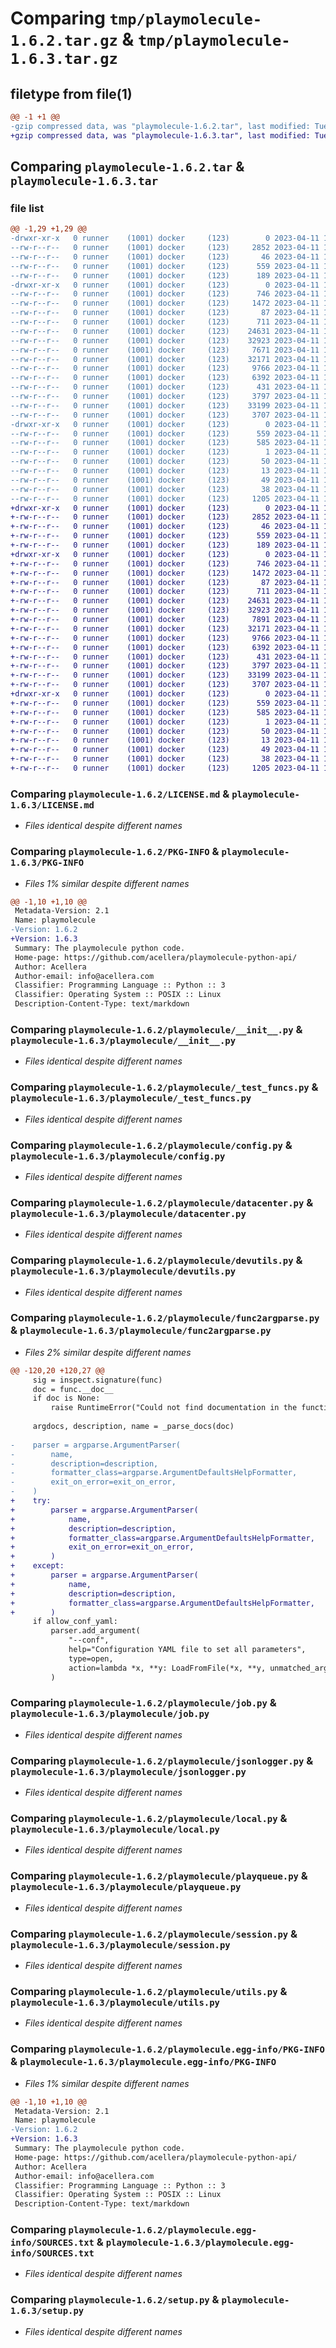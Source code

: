# Comparing `tmp/playmolecule-1.6.2.tar.gz` & `tmp/playmolecule-1.6.3.tar.gz`

## filetype from file(1)

```diff
@@ -1 +1 @@
-gzip compressed data, was "playmolecule-1.6.2.tar", last modified: Tue Apr 11 13:35:44 2023, max compression
+gzip compressed data, was "playmolecule-1.6.3.tar", last modified: Tue Apr 11 14:00:56 2023, max compression
```

## Comparing `playmolecule-1.6.2.tar` & `playmolecule-1.6.3.tar`

### file list

```diff
@@ -1,29 +1,29 @@
-drwxr-xr-x   0 runner    (1001) docker     (123)        0 2023-04-11 13:35:44.855669 playmolecule-1.6.2/
--rw-r--r--   0 runner    (1001) docker     (123)     2852 2023-04-11 13:35:22.000000 playmolecule-1.6.2/LICENSE.md
--rw-r--r--   0 runner    (1001) docker     (123)       46 2023-04-11 13:35:22.000000 playmolecule-1.6.2/MANIFEST.in
--rw-r--r--   0 runner    (1001) docker     (123)      559 2023-04-11 13:35:44.855669 playmolecule-1.6.2/PKG-INFO
--rw-r--r--   0 runner    (1001) docker     (123)      189 2023-04-11 13:35:22.000000 playmolecule-1.6.2/README.md
-drwxr-xr-x   0 runner    (1001) docker     (123)        0 2023-04-11 13:35:44.851669 playmolecule-1.6.2/playmolecule/
--rw-r--r--   0 runner    (1001) docker     (123)      746 2023-04-11 13:35:22.000000 playmolecule-1.6.2/playmolecule/__init__.py
--rw-r--r--   0 runner    (1001) docker     (123)     1472 2023-04-11 13:35:22.000000 playmolecule-1.6.2/playmolecule/_test_funcs.py
--rw-r--r--   0 runner    (1001) docker     (123)       87 2023-04-11 13:35:22.000000 playmolecule-1.6.2/playmolecule/config.ini
--rw-r--r--   0 runner    (1001) docker     (123)      711 2023-04-11 13:35:22.000000 playmolecule-1.6.2/playmolecule/config.py
--rw-r--r--   0 runner    (1001) docker     (123)    24631 2023-04-11 13:35:22.000000 playmolecule-1.6.2/playmolecule/datacenter.py
--rw-r--r--   0 runner    (1001) docker     (123)    32923 2023-04-11 13:35:22.000000 playmolecule-1.6.2/playmolecule/devutils.py
--rw-r--r--   0 runner    (1001) docker     (123)     7671 2023-04-11 13:35:22.000000 playmolecule-1.6.2/playmolecule/func2argparse.py
--rw-r--r--   0 runner    (1001) docker     (123)    32171 2023-04-11 13:35:22.000000 playmolecule-1.6.2/playmolecule/job.py
--rw-r--r--   0 runner    (1001) docker     (123)     9766 2023-04-11 13:35:22.000000 playmolecule-1.6.2/playmolecule/jsonlogger.py
--rw-r--r--   0 runner    (1001) docker     (123)     6392 2023-04-11 13:35:22.000000 playmolecule-1.6.2/playmolecule/local.py
--rw-r--r--   0 runner    (1001) docker     (123)      431 2023-04-11 13:35:22.000000 playmolecule-1.6.2/playmolecule/logging.ini
--rw-r--r--   0 runner    (1001) docker     (123)     3797 2023-04-11 13:35:22.000000 playmolecule-1.6.2/playmolecule/playqueue.py
--rw-r--r--   0 runner    (1001) docker     (123)    33199 2023-04-11 13:35:22.000000 playmolecule-1.6.2/playmolecule/session.py
--rw-r--r--   0 runner    (1001) docker     (123)     3707 2023-04-11 13:35:22.000000 playmolecule-1.6.2/playmolecule/utils.py
-drwxr-xr-x   0 runner    (1001) docker     (123)        0 2023-04-11 13:35:44.855669 playmolecule-1.6.2/playmolecule.egg-info/
--rw-r--r--   0 runner    (1001) docker     (123)      559 2023-04-11 13:35:44.000000 playmolecule-1.6.2/playmolecule.egg-info/PKG-INFO
--rw-r--r--   0 runner    (1001) docker     (123)      585 2023-04-11 13:35:44.000000 playmolecule-1.6.2/playmolecule.egg-info/SOURCES.txt
--rw-r--r--   0 runner    (1001) docker     (123)        1 2023-04-11 13:35:44.000000 playmolecule-1.6.2/playmolecule.egg-info/dependency_links.txt
--rw-r--r--   0 runner    (1001) docker     (123)       50 2023-04-11 13:35:44.000000 playmolecule-1.6.2/playmolecule.egg-info/requires.txt
--rw-r--r--   0 runner    (1001) docker     (123)       13 2023-04-11 13:35:44.000000 playmolecule-1.6.2/playmolecule.egg-info/top_level.txt
--rw-r--r--   0 runner    (1001) docker     (123)       49 2023-04-11 13:35:22.000000 playmolecule-1.6.2/requirements.txt
--rw-r--r--   0 runner    (1001) docker     (123)       38 2023-04-11 13:35:44.855669 playmolecule-1.6.2/setup.cfg
--rw-r--r--   0 runner    (1001) docker     (123)     1205 2023-04-11 13:35:22.000000 playmolecule-1.6.2/setup.py
+drwxr-xr-x   0 runner    (1001) docker     (123)        0 2023-04-11 14:00:56.456857 playmolecule-1.6.3/
+-rw-r--r--   0 runner    (1001) docker     (123)     2852 2023-04-11 14:00:44.000000 playmolecule-1.6.3/LICENSE.md
+-rw-r--r--   0 runner    (1001) docker     (123)       46 2023-04-11 14:00:44.000000 playmolecule-1.6.3/MANIFEST.in
+-rw-r--r--   0 runner    (1001) docker     (123)      559 2023-04-11 14:00:56.456857 playmolecule-1.6.3/PKG-INFO
+-rw-r--r--   0 runner    (1001) docker     (123)      189 2023-04-11 14:00:44.000000 playmolecule-1.6.3/README.md
+drwxr-xr-x   0 runner    (1001) docker     (123)        0 2023-04-11 14:00:56.456857 playmolecule-1.6.3/playmolecule/
+-rw-r--r--   0 runner    (1001) docker     (123)      746 2023-04-11 14:00:44.000000 playmolecule-1.6.3/playmolecule/__init__.py
+-rw-r--r--   0 runner    (1001) docker     (123)     1472 2023-04-11 14:00:44.000000 playmolecule-1.6.3/playmolecule/_test_funcs.py
+-rw-r--r--   0 runner    (1001) docker     (123)       87 2023-04-11 14:00:44.000000 playmolecule-1.6.3/playmolecule/config.ini
+-rw-r--r--   0 runner    (1001) docker     (123)      711 2023-04-11 14:00:44.000000 playmolecule-1.6.3/playmolecule/config.py
+-rw-r--r--   0 runner    (1001) docker     (123)    24631 2023-04-11 14:00:44.000000 playmolecule-1.6.3/playmolecule/datacenter.py
+-rw-r--r--   0 runner    (1001) docker     (123)    32923 2023-04-11 14:00:44.000000 playmolecule-1.6.3/playmolecule/devutils.py
+-rw-r--r--   0 runner    (1001) docker     (123)     7891 2023-04-11 14:00:44.000000 playmolecule-1.6.3/playmolecule/func2argparse.py
+-rw-r--r--   0 runner    (1001) docker     (123)    32171 2023-04-11 14:00:44.000000 playmolecule-1.6.3/playmolecule/job.py
+-rw-r--r--   0 runner    (1001) docker     (123)     9766 2023-04-11 14:00:44.000000 playmolecule-1.6.3/playmolecule/jsonlogger.py
+-rw-r--r--   0 runner    (1001) docker     (123)     6392 2023-04-11 14:00:44.000000 playmolecule-1.6.3/playmolecule/local.py
+-rw-r--r--   0 runner    (1001) docker     (123)      431 2023-04-11 14:00:44.000000 playmolecule-1.6.3/playmolecule/logging.ini
+-rw-r--r--   0 runner    (1001) docker     (123)     3797 2023-04-11 14:00:44.000000 playmolecule-1.6.3/playmolecule/playqueue.py
+-rw-r--r--   0 runner    (1001) docker     (123)    33199 2023-04-11 14:00:44.000000 playmolecule-1.6.3/playmolecule/session.py
+-rw-r--r--   0 runner    (1001) docker     (123)     3707 2023-04-11 14:00:44.000000 playmolecule-1.6.3/playmolecule/utils.py
+drwxr-xr-x   0 runner    (1001) docker     (123)        0 2023-04-11 14:00:56.456857 playmolecule-1.6.3/playmolecule.egg-info/
+-rw-r--r--   0 runner    (1001) docker     (123)      559 2023-04-11 14:00:56.000000 playmolecule-1.6.3/playmolecule.egg-info/PKG-INFO
+-rw-r--r--   0 runner    (1001) docker     (123)      585 2023-04-11 14:00:56.000000 playmolecule-1.6.3/playmolecule.egg-info/SOURCES.txt
+-rw-r--r--   0 runner    (1001) docker     (123)        1 2023-04-11 14:00:56.000000 playmolecule-1.6.3/playmolecule.egg-info/dependency_links.txt
+-rw-r--r--   0 runner    (1001) docker     (123)       50 2023-04-11 14:00:56.000000 playmolecule-1.6.3/playmolecule.egg-info/requires.txt
+-rw-r--r--   0 runner    (1001) docker     (123)       13 2023-04-11 14:00:56.000000 playmolecule-1.6.3/playmolecule.egg-info/top_level.txt
+-rw-r--r--   0 runner    (1001) docker     (123)       49 2023-04-11 14:00:44.000000 playmolecule-1.6.3/requirements.txt
+-rw-r--r--   0 runner    (1001) docker     (123)       38 2023-04-11 14:00:56.456857 playmolecule-1.6.3/setup.cfg
+-rw-r--r--   0 runner    (1001) docker     (123)     1205 2023-04-11 14:00:44.000000 playmolecule-1.6.3/setup.py
```

### Comparing `playmolecule-1.6.2/LICENSE.md` & `playmolecule-1.6.3/LICENSE.md`

 * *Files identical despite different names*

### Comparing `playmolecule-1.6.2/PKG-INFO` & `playmolecule-1.6.3/PKG-INFO`

 * *Files 1% similar despite different names*

```diff
@@ -1,10 +1,10 @@
 Metadata-Version: 2.1
 Name: playmolecule
-Version: 1.6.2
+Version: 1.6.3
 Summary: The playmolecule python code.
 Home-page: https://github.com/acellera/playmolecule-python-api/
 Author: Acellera
 Author-email: info@acellera.com
 Classifier: Programming Language :: Python :: 3
 Classifier: Operating System :: POSIX :: Linux
 Description-Content-Type: text/markdown
```

### Comparing `playmolecule-1.6.2/playmolecule/__init__.py` & `playmolecule-1.6.3/playmolecule/__init__.py`

 * *Files identical despite different names*

### Comparing `playmolecule-1.6.2/playmolecule/_test_funcs.py` & `playmolecule-1.6.3/playmolecule/_test_funcs.py`

 * *Files identical despite different names*

### Comparing `playmolecule-1.6.2/playmolecule/config.py` & `playmolecule-1.6.3/playmolecule/config.py`

 * *Files identical despite different names*

### Comparing `playmolecule-1.6.2/playmolecule/datacenter.py` & `playmolecule-1.6.3/playmolecule/datacenter.py`

 * *Files identical despite different names*

### Comparing `playmolecule-1.6.2/playmolecule/devutils.py` & `playmolecule-1.6.3/playmolecule/devutils.py`

 * *Files identical despite different names*

### Comparing `playmolecule-1.6.2/playmolecule/func2argparse.py` & `playmolecule-1.6.3/playmolecule/func2argparse.py`

 * *Files 2% similar despite different names*

```diff
@@ -120,20 +120,27 @@
     sig = inspect.signature(func)
     doc = func.__doc__
     if doc is None:
         raise RuntimeError("Could not find documentation in the function...")
 
     argdocs, description, name = _parse_docs(doc)
 
-    parser = argparse.ArgumentParser(
-        name,
-        description=description,
-        formatter_class=argparse.ArgumentDefaultsHelpFormatter,
-        exit_on_error=exit_on_error,
-    )
+    try:
+        parser = argparse.ArgumentParser(
+            name,
+            description=description,
+            formatter_class=argparse.ArgumentDefaultsHelpFormatter,
+            exit_on_error=exit_on_error,
+        )
+    except:
+        parser = argparse.ArgumentParser(
+            name,
+            description=description,
+            formatter_class=argparse.ArgumentDefaultsHelpFormatter,
+        )
     if allow_conf_yaml:
         parser.add_argument(
             "--conf",
             help="Configuration YAML file to set all parameters",
             type=open,
             action=lambda *x, **y: LoadFromFile(*x, **y, unmatched_args=unmatched_args),
         )
```

### Comparing `playmolecule-1.6.2/playmolecule/job.py` & `playmolecule-1.6.3/playmolecule/job.py`

 * *Files identical despite different names*

### Comparing `playmolecule-1.6.2/playmolecule/jsonlogger.py` & `playmolecule-1.6.3/playmolecule/jsonlogger.py`

 * *Files identical despite different names*

### Comparing `playmolecule-1.6.2/playmolecule/local.py` & `playmolecule-1.6.3/playmolecule/local.py`

 * *Files identical despite different names*

### Comparing `playmolecule-1.6.2/playmolecule/playqueue.py` & `playmolecule-1.6.3/playmolecule/playqueue.py`

 * *Files identical despite different names*

### Comparing `playmolecule-1.6.2/playmolecule/session.py` & `playmolecule-1.6.3/playmolecule/session.py`

 * *Files identical despite different names*

### Comparing `playmolecule-1.6.2/playmolecule/utils.py` & `playmolecule-1.6.3/playmolecule/utils.py`

 * *Files identical despite different names*

### Comparing `playmolecule-1.6.2/playmolecule.egg-info/PKG-INFO` & `playmolecule-1.6.3/playmolecule.egg-info/PKG-INFO`

 * *Files 1% similar despite different names*

```diff
@@ -1,10 +1,10 @@
 Metadata-Version: 2.1
 Name: playmolecule
-Version: 1.6.2
+Version: 1.6.3
 Summary: The playmolecule python code.
 Home-page: https://github.com/acellera/playmolecule-python-api/
 Author: Acellera
 Author-email: info@acellera.com
 Classifier: Programming Language :: Python :: 3
 Classifier: Operating System :: POSIX :: Linux
 Description-Content-Type: text/markdown
```

### Comparing `playmolecule-1.6.2/playmolecule.egg-info/SOURCES.txt` & `playmolecule-1.6.3/playmolecule.egg-info/SOURCES.txt`

 * *Files identical despite different names*

### Comparing `playmolecule-1.6.2/setup.py` & `playmolecule-1.6.3/setup.py`

 * *Files identical despite different names*

